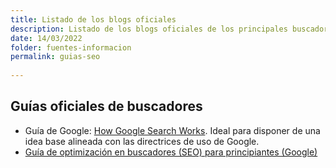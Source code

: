 ```yaml
---
title: Listado de los blogs oficiales
description: Listado de los blogs oficiales de los principales buscadores
date: 14/03/2022
folder: fuentes-informacion
permalink: guias-seo
  
---
```


## Guías oficiales de buscadores

- Guía de Google: [How Google Search Works](https://developers.google.com/search/docs/beginner/how-search-works). Ideal para disponer de una idea base alineada con las directrices de uso de Google.
- [Guía de optimización en buscadores (SEO) para principiantes (Google)](https://developers.google.com/search/docs/beginner/seo-starter-guide?hl=es)
<!--stackedit_data:
eyJoaXN0b3J5IjpbLTEzMTAyMTgwNzNdfQ==
-->